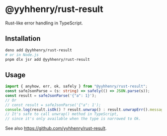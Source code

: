 # @yyhhenry/rust-result

Rust-like error handling in TypeScript.

## Installation

```sh
deno add @yyhhenry/rust-result
# or in Node.js
pnpm dlx jsr add @yyhhenry/rust-result
```

## Usage

```ts
import { anyhow, err, ok, safely } from "@yyhhenry/rust-result";
const safeJsonParse = (s: string) => safely(() => JSON.parse(s));
const result = safeJsonParse('{"a": 1}');
// Or
// const result = safeJsonParse('{"a": 1');
console.log(result.isOk() ? result.unwrap() : result.unwrapErr().message);
// It's safe to call unwrap() method in TypeScript,
// since it's only available when the type is narrowed to Ok.
```

See also <https://github.com/yyhhenry/rust-result>.
